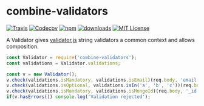 # combine-validators

[![Travis](https://img.shields.io/travis/FlorianEdelmaier/validator.svg)](https://travis-ci.org/FlorianEdelmaier/validator)
[![Codecov](https://img.shields.io/codecov/c/github/FlorianEdelmaier/validator.svg)](https://codecov.io/github/FlorianEdelmaier/validator)
[![npm](https://img.shields.io/npm/v/npm.svg?maxAge=2592000)](http://npm.im/combine-validators)
[![downloads](https://img.shields.io/npm/dm/starwars-names.svg?style=flat-square)](http://npm-stat.com/charts.html?package=combine-validators)
[![MIT License](https://img.shields.io/npm/l/starwars-names.svg?style=flat-square)](http://opensource.org/licenses/MIT)

A Validator gives [validator.js](https://www.npmjs.com/package/validator) string validators a common context and allows composition.

```javascript
const Validator = require('combine-validators');
const validations = Validator.validations;

const v = new Validator();
v.check(validations.isMandatory, validations.isEmail)(req.body, 'email', 'Email not valid');
v.check(validations.isOptional, validations.isIn('a', 'b', 'c'))(req.body, 'type', 'Type not valid');
v.check(validations.isMandatory, validations.isMongoId)(req.body, '_id', 'Id not valid');
if(v.hasErrors()) console.log('Validation rejected');
```
